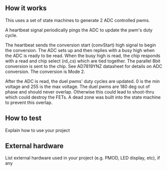<!---

This file is used to generate your project datasheet. Please fill in the information below and delete any unused
sections.

You can also include images in this folder and reference them in the markdown. Each image must be less than
512 kb in size, and the combined size of all images must be less than 1 MB.
-->

## How it works

This uses a set of state machines to generate 2 ADC controlled pwms. 
      
A heartbeat signal periodically pings the ADC to update the pwm's duty cycle. 

The heartbeat sends the conversion start (convStart) high signal to begin the conversion. The ADC sets up 
and then replies with a busy high when the ADC is ready to be read. When the busy high is read, the chip responds with a read and chip select 
(rd_cs) which are tied together. The parallel 8bit conversion is sent to the chip. See AD7819YNZ datasheet for details on ADC conversion. The
conversion is Mode 2.

After the ADC is read, the duel pwms' duty cycles are updated. 0 is the min voltage and 255 is the max voltage. The duel pwms are 180 deg out of
phase and should never overlap. Otherwise this could lead to shoot-thru which could destroy the FETs. A dead zone was built into the state machine 
to prevent this overlap.

## How to test

Explain how to use your project

## External hardware

List external hardware used in your project (e.g. PMOD, LED display, etc), if any
